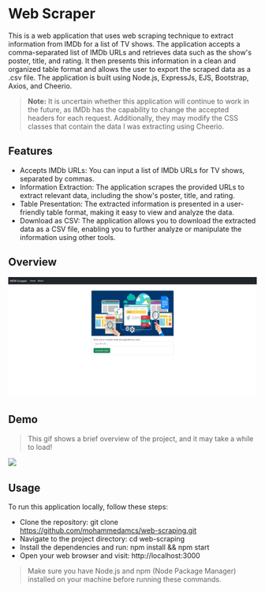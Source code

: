 # Web Scraper

This is a web application that uses web scraping technique to extract information from IMDb for a list of TV shows. 
The application accepts a comma-separated list of IMDb URLs and retrieves data such as the show's poster, title, and rating. 
It then presents this information in a clean and organized table format and allows the user to export the scraped data as a .csv file. 
The application is built using Node.js, ExpressJs, EJS, Bootstrap, Axios, and Cheerio.

> **Note:** It is uncertain whether this application will continue to work in the future,
> as IMDb has the capability to change the accepted headers for each request.
> Additionally, they may modify the CSS classes that contain the data I was extracting using Cheerio.

## Features

- Accepts IMDb URLs: You can input a list of IMDb URLs for TV shows, separated by commas.
- Information Extraction: The application scrapes the provided URLs to extract relevant data, including the show's poster, title, and rating.
- Table Presentation: The extracted information is presented in a user-friendly table format, making it easy to view and analyze the data.
- Download as CSV: The application allows you to download the extracted data as a CSV file, enabling you to further analyze or manipulate the information using other tools.

## Overview
<img src ="./screenShots/web-scraping-overview.png">

## Demo
> This gif shows a brief overview of the project, and it may take a while to load!
<img src ="./screenShots/web-scraping-demo.gif">

## Usage
To run this application locally, follow these steps:
- Clone the repository: git clone https://github.com/mohammedamcs/web-scraping.git
- Navigate to the project directory: cd web-scraping
- Install the dependencies and run: npm install && npm start
- Open your web browser and visit: http://localhost:3000
> Make sure you have Node.js and npm (Node Package Manager) installed on your machine before running these commands.
